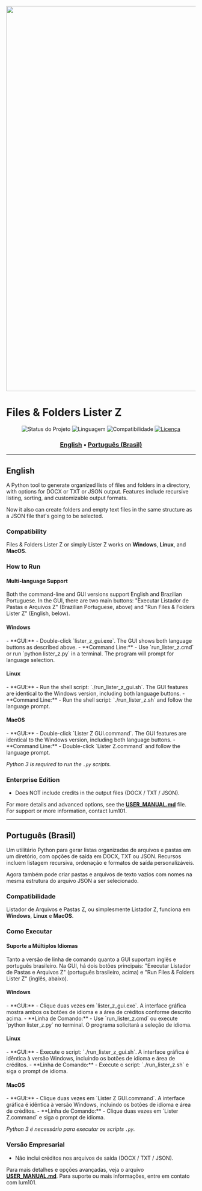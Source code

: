 <p align="center">
  <img width="1536" height="1024" alt="Files & Folders Lister Z" src="https://github.com/user-attachments/assets/c6968f79-c6a6-4267-816f-5cac0ff96a9e" />
</p>

# Files & Folders Lister Z

<p align="center">
  <img src="https://img.shields.io/badge/status-active-brightgreen" alt="Status do Projeto">
  <img src="https://img.shields.io/badge/Python-3.8+-blue" alt="Linguagem">
  <img src="https://img.shields.io/badge/OS-Windows | Linux | macOS-blue" alt="Compatibilidade">
  <a href="#">
    <img src="https://img.shields.io/badge/License-MIT-yellow" alt="Licença">
  </a>
</p>

<h3 align="center">
  <a href="#english">English</a> • <a href="#português-brasil">Português (Brasil)</a>
</h3>

---

<h2>English</h2>

A Python tool to generate organized lists of files and folders in a directory, with options for DOCX or TXT or JSON output. Features include recursive listing, sorting, and customizable output formats.

Now it also can create folders and empty text files in the same structure as a JSON file that's going to be selected.

<h3>Compatibility</h3>

Files & Folders Lister Z or simply Lister Z works on **Windows**, **Linux**, and **MacOS**.

<h3>How to Run</h3>

<h4>Multi-language Support</h4>
Both the command-line and GUI versions support English and Brazilian Portuguese. In the GUI, there are two main buttons: "Executar Listador de Pastas e Arquivos Z" (Brazilian Portuguese, above) and "Run Files & Folders Lister Z" (English, below).

<h4>Windows</h4>
-   **GUI:**
    -   Double-click `lister_z_gui.exe`. The GUI shows both language buttons as described above.
-   **Command Line:**
    -   Use `run_lister_z.cmd` or run `python lister_z.py` in a terminal. The program will prompt for language selection.

<h4>Linux</h4>
-   **GUI:**
    -   Run the shell script: `./run_lister_z_gui.sh`. The GUI features are identical to the Windows version, including both language buttons.
-   **Command Line:**
    -   Run the shell script: `./run_lister_z.sh` and follow the language prompt.

<h4>MacOS</h4>
-   **GUI:**
    -   Double-click `Lister Z GUI.command`. The GUI features are identical to the Windows version, including both language buttons.
-   **Command Line:**
    -   Double-click `Lister Z.command` and follow the language prompt.

*Python 3 is required to run the `.py` scripts.*

<h3>Enterprise Edition</h3>

-   Does NOT include credits in the output files (DOCX / TXT / JSON).

For more details and advanced options, see the **[USER_MANUAL.md](USER_MANUAL.md)** file.
For support or more information, contact Ium101.

---

<h2>Português (Brasil)</h2>

Um utilitário Python para gerar listas organizadas de arquivos e pastas em um diretório, com opções de saída em DOCX, TXT ou JSON. Recursos incluem listagem recursiva, ordenação e formatos de saída personalizáveis.

Agora também pode criar pastas e arquivos de texto vazios com nomes na mesma estrutura do arquivo JSON a ser selecionado.

<h3>Compatibilidade</h3>

Listador de Arquivos e Pastas Z, ou simplesmente Listador Z, funciona em **Windows**, **Linux** e **MacOS**.

<h3>Como Executar</h3>

<h4>Suporte a Múltiplos Idiomas</h4>
Tanto a versão de linha de comando quanto a GUI suportam inglês e português brasileiro. Na GUI, há dois botões principais: "Executar Listador de Pastas e Arquivos Z" (português brasileiro, acima) e "Run Files & Folders Lister Z" (inglês, abaixo).

<h4>Windows</h4>
-   **GUI:**
    -   Clique duas vezes em `lister_z_gui.exe`. A interface gráfica mostra ambos os botões de idioma e a área de créditos conforme descrito acima.
-   **Linha de Comando:**
    -   Use `run_lister_z.cmd` ou execute `python lister_z.py` no terminal. O programa solicitará a seleção de idioma.

<h4>Linux</h4>
-   **GUI:**
    -   Execute o script: `./run_lister_z_gui.sh`. A interface gráfica é idêntica à versão Windows, incluindo os botões de idioma e área de créditos.
-   **Linha de Comando:**
    -   Execute o script: `./run_lister_z.sh` e siga o prompt de idioma.

<h4>MacOS</h4>
-   **GUI:**
    -   Clique duas vezes em `Lister Z GUI.command`. A interface gráfica é idêntica à versão Windows, incluindo os botões de idioma e área de créditos.
-   **Linha de Comando:**
    -   Clique duas vezes em `Lister Z.command` e siga o prompt de idioma.

*Python 3 é necessário para executar os scripts `.py`.*

<h3>Versão Empresarial</h3>

-   Não inclui créditos nos arquivos de saída (DOCX / TXT / JSON).

Para mais detalhes e opções avançadas, veja o arquivo **[USER_MANUAL.md](USER_MANUAL.md)**.
Para suporte ou mais informações, entre em contato com Ium101.
